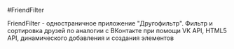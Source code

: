 #FriendFilter

FriendFilter - одностраничное приложение "Другофильтр". Фильтр и сортировка друзей по аналогии с ВКонтакте при помощи VK API, HTML5 API, динамического добавления и создания элементов
